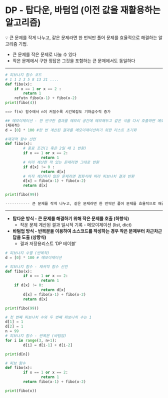 # DP - 탑다운, 바텀업 (이전 값을 재활용하는 알고리즘)

<aside>
💡 큰 문제를 작게 나누고, 같은 문제라면 한 번씩만 풀어 문제를 효율적으로 해결하는 알고리즘 기법.

</aside>

- 큰 문제를 작은 문제로 나눌 수 있다
- 작은 문제에서 구한 정답은 그것을 포함하는 큰 문제에서도 동일하다

---

```python
# 피보나치 함수 코드
# 1 1 2 3 5 8 13 21 ....
def fibo(x):
	if x == 1 or x == 2 :
		return 1
	refutn fibo(x-1) + fibo(x-2)
print(fibo(4))

==> f(n) 함수에서 n이 커질수록 시간복잡도 기하급수적 증가

## 메모이제이션 - 한 번구한 결과를 메모리 공간에 메모해두고 같은 식을 다시 호출하면 메모한 결과를 가져옴
(재귀적)
d = [0] * 100 #한 번 계산된 결과를 메모이제이션하기 위한 리스트 초기화

#재귀적 함수 선언
def fibo(x):
		# 종료 조건(1 혹은 2일 때 1 반환)
		if x == 1 or x == 2:
				return 1
		# 이미 계산한 적 있는 문제라면 그대로 반환
		if d[x] != 0 : 
				return d[x]
		# 아직 계산하지 않은 문제라면 점화식에 따라 피보나치 결과 반환
		d[x] = fibo(x-1) + fibo(x-2)
		return d[x]

print(fibo(99))

----------- 큰 문제를 작게 나누고, 같은 문제라면 한 번씩만 풀어 문제를 효율적으로 해결하는 알고리즘
```

---

- **탑다운 방식 - 큰 문제를 해결하기 위해 작은 문제를 호출 (하향식)**
    - 작운 문제 계산된 결과 일시적 기록 - 메모이제이션 (list, dict)
- **바텀업 방식 - 반복문을 이용하여 소스코드를 작성하는 경우 작은 문제부터 차근차근 답을 도출 (상향식)**
    - 결과 저장용리스트 ‘DP 테이블’

```python
# 피보나치 수열 (반복적)
d = [0] * 100 # 메모이제이션

# 피보나치 함수 - 재귀적 함수 선언
def fibo(x):
		if x == 1 or x == 2:
				return 1
    if d[x] != 0:
				return d[x]
		d[x] = fibo(x-1) + fibo(x-2)
		return d[x]

print(fibo(99))

# 첫 번째 피보나치 수와 두 번째 피보나치 수는 1
d[1] = 1
d[2] = 1
n = 99
# 피보나치 함수 - 반복문 (바텀업)
for i in range(3, n+1):
		d[i] = d[i-1] + d[i-2]

print(d[n])

# 피보 함수
def fibo(x):
		if x == 1 or x == 2:
				return 1
		return fibo(x-1) + fibo(x-2)

print(fibo(x))

```